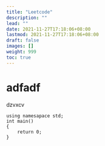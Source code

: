 ```yaml
---
title: "Leetcode"
description: ""
lead: ""
date: 2021-11-27T17:18:06+08:00
lastmod: 2021-11-27T17:18:06+08:00
draft: false
images: []
weight: 999
toc: true
---
```


# adfadf
dzvxcv
```
using namesapace std;
int main()
{
	return 0;	
}
```
